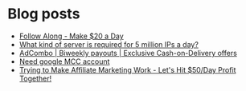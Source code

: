 # Blog posts
<!-- BLOG-POST-LIST:START -->
- [Follow Along - Make $20 a Day](https://afflift.com/f/threads/follow-along-make-20-a-day.10149/)
- [What kind of server is required for 5 million IPs a day?](https://afflift.com/f/threads/what-kind-of-server-is-required-for-5-million-ips-a-day.10157/)
- [AdCombo | Biweekly payouts | Exclusive Cash-on-Delivery offers](https://afflift.com/f/threads/adcombo-biweekly-payouts-exclusive-cash-on-delivery-offers.3509/)
- [Need google MCC account](https://afflift.com/f/threads/need-google-mcc-account.10158/)
- [Trying to Make Affiliate Marketing Work - Let&#39;s Hit $50/Day Profit Together!](https://afflift.com/f/threads/trying-to-make-affiliate-marketing-work-lets-hit-50-day-profit-together.9815/)
<!-- BLOG-POST-LIST:END -->
